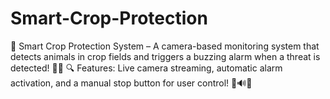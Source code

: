 # Smart-Crop-Protection
🚜 Smart Crop Protection System – A camera-based monitoring system that detects animals in crop fields and triggers a buzzing alarm when a threat is detected! 🐗🚨  🔍 Features: Live camera streaming, automatic alarm activation, and a manual stop button for user control! 🎥🔊🛑
